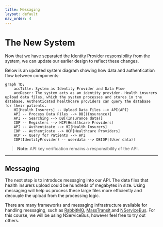 ```yaml
---
title: Messaging
layout: default
nav_order: 4
---
```


# The New System

Now that we have separated the Identity Provider responsibility from the system, we can update our earlier design to reflect these changes.

Below is an updated system diagram showing how data and authentication flow between components:

```mermaid
graph TD;
    accTitle: System as Identity Provider and Data Flow
    accDescr: The system acts as an identity provider. Health insurers upload data files, which the system processes and stores in the database. Authenticated healthcare providers can query the database for their patients.
    HI[Health Insurers] -- Upload Data Files --> API(API)
    API -- Process Data Files --> DB[(Insurance)]
    API -- Searching --> DB[(Insurance data)]
    IDP -- Registers --> HCP[Healthcare Providers]
    API -- Authenticate --> HI[Health Insurers]
    IDP -- Authenticate --> HCP[Healthcare Providers]
    HCP -- Query for Patients --> API
    IDP(IdentityProvider) -- userdata --> DBIDP[(User data)]
```

> **Note:** API key verification remains a responsibility of the API.

---

## Messaging

The next step is to introduce messaging into our API. The data files that health insurers upload could be hundreds of megabytes in size. Using messaging will help us process these large files more efficiently and decouple the upload from the processing logic.

There are many frameworks and messaging infrastructure available for handling messaging, such as [RabbitMQ](https://www.rabbitmq.com/), [MassTransit](https://masstransit.io/),and [NServiceBus](https://particular.net/nservicebus). For this course, we will be using NServiceBus, however feel free to try out others. 